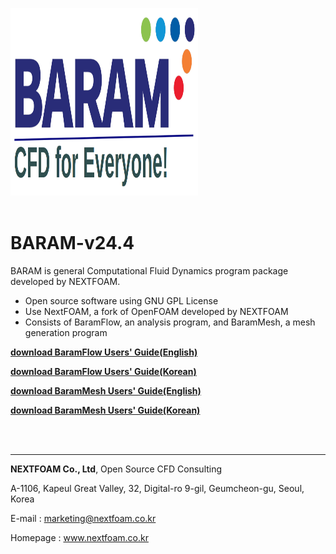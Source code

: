 <img src="https://github.com/nextfoam/baram-pages/raw/main/screenshots/baram-1.png" width="300" height="300"><br><br>


# BARAM-v24.4

BARAM is general Computational Fluid Dynamics program package developed by NEXTFOAM.

+ Open source software using GNU GPL License
+ Use NextFOAM, a fork of OpenFOAM developed by NEXTFOAM
+ Consists of BaramFlow, an analysis program, and BaramMesh, a mesh generation program

[**download BaramFlow Users' Guide(English)**](https://drive.google.com/file/d/1KP1xLVkgZMZryOCcDKXVL2bBeTskDZUm/view?usp=sharing)

[**download BaramFlow Users' Guide(Korean)**](https://drive.google.com/file/d/1JZt3xxTY8mP6zzK2WlP_RQXDNGPXK_GO/view?usp=sharing)

[**download BaramMesh Users' Guide(English)**](https://drive.google.com/file/d/1KP1xLVkgZMZryOCcDKXVL2bBeTskDZUm/view?usp=sharing)

[**download BaramMesh Users' Guide(Korean)**](https://drive.google.com/file/d/1gsY5JocHbxsZvJ5Q8GPYVTAwGvPPvuUb/view?usp=sharing)

<!---

2024.10

- BaramFlow에서 사용되는 용어들은 언어가 한글로 설정되었을 때의 단어를 기준으로 괄호 안에 영어일 때의 단어를 같이 표기하였다.
- 외부링크는 파란색으로, 참고문헌은 이탤릭체로 표기하였다.

--->

<br><br>

---
__NEXTFOAM Co., Ltd__, Open Source CFD Consulting

A-1106, Kapeul Great Valley, 32, Digital-ro 9-gil, Geumcheon-gu, Seoul, Korea

E-mail : marketing@nextfoam.co.kr

Homepage : www.nextfoam.co.kr

